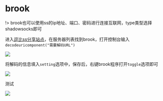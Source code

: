 # brook

!> brook也可以使用ss的ip地址、端口、密码进行连接互联网，type类型选择shadowsocks即可

进入[逗比ss分享站点](https://doub.io/sszhfx/)，在服务器列表找到brook，打开控制台输入`decodeuricomponent("需要解码URL")`

<!-- ![](https://ipfs.io/ipfs/QmVyHu3fJZNiWXaFL6FcNx2LXDh6rASN4uQVxrjkLc1Ems?4.png) -->

![](https://i.postimg.cc/RZWHbB1G/2018-04-29-004340.png)

将解码的信息填入`setting`选项中，保存后，右键brook程序打开`toggle`选项即可

<!-- ![](https://ipfs.io/ipfs/QmV54Pz3apqZFaiVcnq3K7L2fUXEdciR6XRANcMMr3qphw?4.png) -->

![](https://i.postimg.cc/13V8rKPj/2018-04-29-004903.png)

测试

<!-- ![](https://ipfs.io/ipfs/QmVRpEBVCKUWUBZguT2TYnmxmV4asZtGG7ryHaGwuRCHdn?0.png) -->

![](https://i.postimg.cc/cH06Zy3p/2018-04-29-005228.png)

